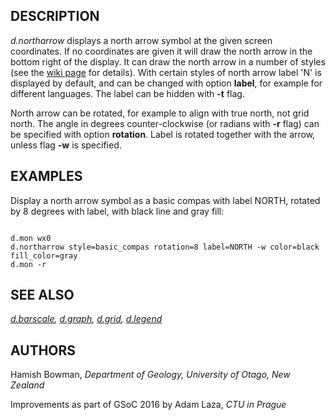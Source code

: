 
## DESCRIPTION

*d.northarrow* displays a north arrow symbol at
the given screen coordinates. If no coordinates are given it will draw the
north arrow in the bottom right of the display. It can draw the north arrow
in a number of styles (see the
[wiki
page](https://grasswiki.osgeo.org/wiki/Cartography#Display_monitors) for details).
With certain styles of north arrow label 'N' is displayed by default,
and can be changed with option **label**, for example for different languages.
The label can be hidden with **-t** flag.

North arrow can be rotated, for example to align with true north, not grid north.
The angle in degrees counter-clockwise (or radians with **-r** flag)
can be specified with option **rotation**. Label is rotated together with the
arrow, unless flag **-w** is specified.

## EXAMPLES

Display a north arrow symbol as a basic compas with label NORTH,
rotated by 8 degrees with label, with black line and gray fill:

```

d.mon wx0
d.northarrow style=basic_compas rotation=8 label=NORTH -w color=black fill_color=gray
d.mon -r

```

## SEE ALSO

*[d.barscale](d.barscale.html),
[d.graph](d.graph.html),
[d.grid](d.grid.html),
[d.legend](d.legend.html)*

## AUTHORS

Hamish Bowman, *Department of Geology, University of Otago, New Zealand*

Improvements as part of GSoC 2016 by Adam Laza, *CTU in Prague*
